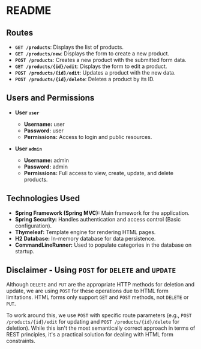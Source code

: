 # README

## Routes

- **`GET /products`**: Displays the list of products.
- **`GET /products/new`**: Displays the form to create a new product.
- **`POST /products`**: Creates a new product with the submitted form data.
- **`GET /products/{id}/edit`**: Displays the form to edit a product.
- **`POST /products/{id}/edit`**: Updates a product with the new data.
- **`POST /products/{id}/delete`**: Deletes a product by its ID.

## Users and Permissions

- **User `user`**
    - **Username:** user
    - **Password:** user
    - **Permissions:** Access to login and public resources.

- **User `admin`**
    - **Username:** admin
    - **Password:** admin
    - **Permissions:** Full access to view, create, update, and delete products.

## Technologies Used

- **Spring Framework (Spring MVC):** Main framework for the application.
- **Spring Security:** Handles authentication and access control (Basic configuration).
- **Thymeleaf:** Template engine for rendering HTML pages.
- **H2 Database:** In-memory database for data persistence.
- **CommandLineRunner:** Used to populate categories in the database on startup.

## Disclaimer - Using `POST` for `DELETE` and `UPDATE`

Although `DELETE` and `PUT` are the appropriate HTTP methods for deletion and update, we are using `POST` for these operations due to HTML form limitations. HTML forms only support `GET` and `POST` methods, not `DELETE` or `PUT`.

To work around this, we use `POST` with specific route parameters (e.g., `POST /products/{id}/edit` for updating and `POST /products/{id}/delete` for deletion). While this isn't the most semantically correct approach in terms of REST principles, it's a practical solution for dealing with HTML form constraints.
